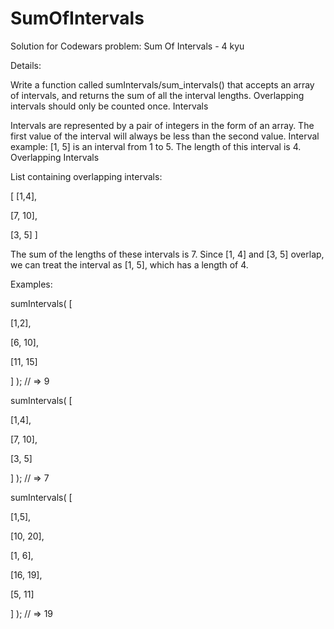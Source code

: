 # SumOfIntervals

Solution for Codewars problem: Sum Of Intervals - 4 kyu

Details:

Write a function called sumIntervals/sum_intervals() that accepts an array of intervals, and returns the sum of all the interval lengths. Overlapping intervals should only be counted once.
Intervals

Intervals are represented by a pair of integers in the form of an array. The first value of the interval will always be less than the second value. Interval example: [1, 5] is an interval from 1 to 5. The length of this interval is 4.
Overlapping Intervals

List containing overlapping intervals:

[   [1,4],

   [7, 10],
   
   [3, 5] ]

The sum of the lengths of these intervals is 7. Since [1, 4] and [3, 5] overlap, we can treat the interval as [1, 5], which has a length of 4.

Examples:

sumIntervals( [

   [1,2],
   
   [6, 10],
   
   [11, 15]
   
] ); // => 9

sumIntervals( [

   [1,4],
   
   [7, 10],
   
   [3, 5]
   
] ); // => 7

sumIntervals( [

   [1,5],
   
   [10, 20],
   
   [1, 6],
   
   [16, 19],
   
   [5, 11]
   
] ); // => 19
